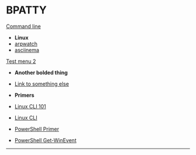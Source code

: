BPATTY
======

[Command line]()
- **Linux**
- [arpwatch](command_line/linux/arpwatch.md)
- [asciinema](command_line/linux/asciinema.md)

[Test menu 2]()

- **Another bolded thing**
- [Link to something else](https://yahoo.com)

- **Primers**
-	[Linux CLI 101](Tools/LinuxCLI101.md)
-	[Linux CLI](Tools/LinuxCLI.md)
-   [PowerShell Primer](Tools/PowerShell.md)
-	[PowerShell Get-WinEvent](Tools/Get-WinEvent.md)
-   ----

